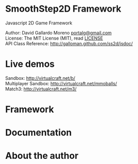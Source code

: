 SmoothStep2D Framework
======================

Javascript 2D Game Framework

Author: David Gallardo Moreno <portalg@gmail.com> <br/>
License: The MIT License (MIT), read <a href=./LICENSE.md>LICENSE</a> <br/>
API Class Reference: http://galloman.github.com/ss2d/jsdoc/ <br/>

Live demos
==========

Sandbox: http://virtualcraft.net/b/ <br>
Multiplayer Sandbox: http://virtualcraft.net/mmoballs/ <br>
Match3: http://virtualcraft.net/m3/ <br>

Framework
=========


Documentation
=============


About the author
================
